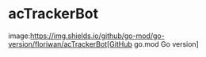 # acTrackerBot

image:https://img.shields.io/github/go-mod/go-version/floriwan/acTrackerBot[GitHub go.mod Go version]
